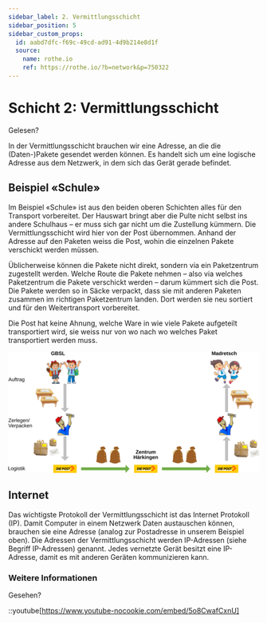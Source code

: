 ```yaml
---
sidebar_label: 2. Vermittlungsschicht
sidebar_position: 5
sidebar_custom_props:
  id: aabd7dfc-f69c-49cd-ad91-4d9b214e8d1f
  source:
    name: rothe.io
    ref: https://rothe.io/?b=network&p=750322
---
```


#  Schicht 2: Vermittlungsschicht

<Answer type="state" webKey="dca07bc2-eefb-4cbd-ad94-93a641dc637a">
Gelesen?
</Answer>

In der Vermittlungsschicht brauchen wir eine Adresse, an die die (Daten-)Pakete gesendet werden können. Es handelt sich um eine logische Adresse aus dem Netzwerk, in dem sich das Gerät gerade befindet.

## Beispiel «Schule»
Im Beispiel «Schule» ist aus den beiden oberen Schichten alles für den Transport vorbereitet. Der Hauswart bringt aber die Pulte nicht selbst ins andere Schulhaus – er muss sich gar nicht um die Zustellung kümmern. Die Vermittlungsschicht wird hier von der Post übernommen. Anhand der Adresse auf den Paketen weiss die Post, wohin die einzelnen Pakete verschickt werden müssen.

Üblicherweise können die Pakete nicht direkt, sondern via ein Paketzentrum zugestellt werden. Welche Route die Pakete nehmen – also via welches Paketzentrum die Pakete verschickt werden – darum kümmert sich die Post. Die Pakete werden so in Säcke verpackt, dass sie mit anderen Paketen zusammen im richtigen Paketzentrum landen. Dort werden sie neu sortiert und für den Weitertransport vorbereitet.

Die Post hat keine Ahnung, welche Ware in wie viele Pakete aufgeteilt transportiert wird, sie weiss nur von wo nach wo welches Paket transportiert werden muss.

![](img/2-school-example.svg)


## Internet

Das wichtigste Protokoll der Vermittlungsschicht ist das Internet Protokoll (IP). Damit Computer in einem Netzwerk Daten austauschen können, brauchen sie eine Adresse (analog zur Postadresse in unserem Beispiel oben). Die Adressen der Vermittlungsschicht werden IP-Adressen (siehe Begriff IP-Adressen) genannt. Jedes vernetzte Gerät besitzt eine IP-Adresse, damit es mit anderen Geräten kommunizieren kann.

### Weitere Informationen

<Answer type="state" webKey="8521d5be-6786-4867-89b7-a6bf18997d15">Gesehen?</Answer>

::youtube[https://www.youtube-nocookie.com/embed/5o8CwafCxnU]


